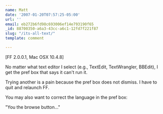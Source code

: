 ```yaml
---
name: Matt
date: '2007-01-20T07:57:25-05:00'
url: ''
email: eb272b6fd98c693006ef14e793190f65
_id: 88700350-a6a3-43cc-a6c1-12fd7f221f87
slug: "/its-all-text/"
template: comment

---
```


[FF 2.0.0.1, Mac OSX 10.4.8]

No matter what text editor I select (e.g., TextEdit, TextWrangler, BBEdit), I get the pref box that says it can't run it.

Trying another is a pain because the pref box does not dismiss. I have to quit and relaunch FF.

You may also want to correct the language in the pref box:

"You the browse button..."
